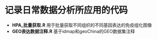 # 记录日常数据分析所应用的代码
- **HPA_批量获取.R** 用于批量获取不同组织的不同基因表达的免疫组化图像
- **GEO表达数据注释.R** 基于idmap和geoChina的GEO数据集注释
